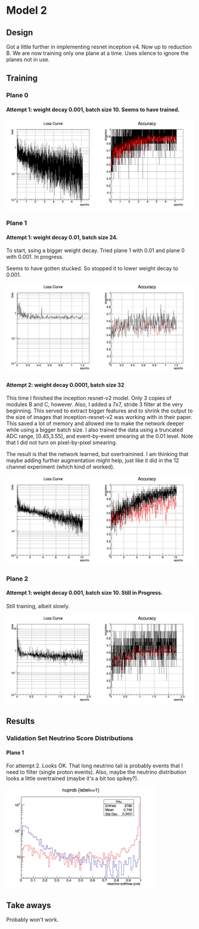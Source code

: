 # Model 2

## Design

Got a little further in implementing resnet inception v4. Now up to reduction B.  We are now training only one plane at a time. Uses silence to ignore the planes not in use.

## Training

### Plane 0

#### Attempt 1: weight decay 0.001, batch size 10. Seems to have trained.

![Plane 0,Attempt1](https://github.com/LArbys/ubv4/blob/master/models/002/plane0/training_plot_plane0.png)


### Plane 1

#### Attempt 1: weight decay 0.01, batch size 24.  

To start, ssing a bigger weight decay.  Tried plane 1 with 0.01 and plane 0 with 0.001. In progress.

Seems to have gotten stucked. So stopped it to lower weight decay to 0.001.

![Plane 1, Attempt1](https://github.com/LArbys/ubv4/blob/master/models/002/training_plot_plane1_attempt1.png)

#### Attempt 2: weight decay 0.0001, batch size 32

This time I finished the inception resnet-v2 model.  Only 3 copies of modules B and C, however. Also, I added a 7x7, stride 3 filter at the very beginning. This served to extract bigger features and to shrink the output to the size of images that inception-resnet-v2 was working with in their paper.  This saved a lot of memory and allowed me to make the network deeper while using a bigger batch size. I also trained the data using a truncated ADC range, [0.45,3.55], and event-by-event smearing at the 0.01 level.  Note that I did not turn on pixel-by-pixel smearing.

The result is that the network learned, but overtrainined. I am thinking that maybe adding further augmentation might help, just like it did in the 12 channel experiment (which kind of worked).

![Plane 1, Attempt 2](https://github.com/LArbys/ubv4/blob/master/models/002/plane1/training_plot_plane1.png)

### Plane 2

#### Attempt 1: weight decay 0.001, batch size 10. Still in Progress.

Still training, albeit slowly.

![Plane 2, Attemp 1](https://github.com/LArbys/ubv4/blob/master/models/002/plane2/training_plot_plane2.png)

## Results

### Validation Set Neutrino Score Distributions

#### Plane 1

For attempt 2. Looks OK.  That long neutrino tail is probably events that I need to filter (single proton events).  Also, maybe the neutrino distribution looks a little overtrained (maybe it's a bit too spikey?).


<img src=https://github.com/LArbys/ubv4/blob/master/models/002/plane1/model2_plane1_attempt2_valscores.png width=400>

## Take aways

Probably won't work.
